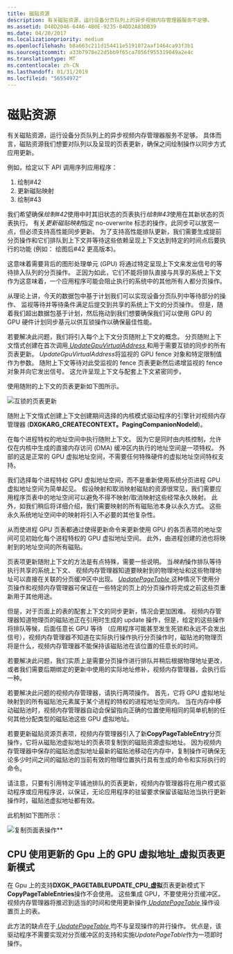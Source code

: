 ```yaml
---
title: 磁贴资源
description: 有关磁贴资源，运行设备分页队列上的异步视频内存管理器服务不足够。
ms.assetid: D48D2046-64A6-4B0E-9235-84DD2A83DB39
ms.date: 04/20/2017
ms.localizationpriority: medium
ms.openlocfilehash: b8a663c211d154411e5191072aaf1464ca93f3b1
ms.sourcegitcommit: a33b7978e22d5bb9f65ca7056f955319049a2e4c
ms.translationtype: MT
ms.contentlocale: zh-CN
ms.lasthandoff: 01/31/2019
ms.locfileid: "56554972"
---
```

# <a name="tile-resources"></a>磁贴资源


有关磁贴资源，运行设备分页队列上的异步视频内存管理器服务不足够。 具体而言，磁贴资源我们想要对队列以及呈现的页表更新，确保之间绘制操作以同步方式应用更新。

例如，给定以下 API 调用序列应用程序：

1.  绘制\#42
2.  更新磁贴映射
3.  绘制\#43

我们希望确保*绘制\#42*使用中时其旧状态的页表执行*绘制\#43*使用在其新状态的页表执行。 有关*更新磁贴映射*指定 no-overwrite 标志的操作，此同步可以放宽一点，但必须支持高性能同步更新。
为了支持高性能排队更新，我们需要生成提前分页操作和它们排队到上下文并等待这些依赖呈现上下文达到特定的时间点后要执行的功能 (例如： 绘图后\#42 更高版本)。

这意味着需要背后的图形处理单元 (GPU) 将通过特定呈现上下文来发出信号的等待排入队列的分页操作。 正因为如此，它们不能将排队直接与共享的系统上下文作为这意味着，一个应用程序可能会阻止执行的系统中的其他所有人都分页操作。

从理论上讲，今天的数据包中基于计划我们可以实现设备分页队列中等待部分的操作、 监视等待并等待条件满足后提交到共享的系统上下文的分页操作。 但是，随着我们超出数据包基于计划，然后拖动到我们想要确保我们可以使用 GPU 的 GPU 硬件计划同步基元以供互锁操作以确保最佳性能。

若要解决此问题，我们将引入每个上下文分页随附上下文的概念。 分页随附上下文惰式创建在首次调用[ *UpdateGpuVirtualAddress* ](https://msdn.microsoft.com/library/windows/hardware/dn906365)和用于需要互锁的同步的所有页表更新。 *UpdateGpuVirtualAddress*将监视的 GPU fence 对象和特定限制值作为参数。 随附上下文等待对此受监视的 fence 页表更新然后递增监视的 fence 对象并向它发出信号。 这允许呈现上下文与配套上下文紧密同步。

使用随附的上下文的页表更新如下图所示。

![互锁的页表更新](images/tile-resources.1.png)

随附上下文惰式创建上下文创建期间选择的内核模式驱动程序的引擎针对视频内存管理器 (**DXGKARG\_CREATECONTEXT。PagingCompanionNodeId**)。

在每个进程特权的地址空间中执行随附上下文。 因为它是同时由内核控制，允许仅在内核中生成的直接内存访问 (DMA) 缓冲区内执行的地址空间是一项特权。 外部的这是正常的 GPU 虚拟地址空间，不需要任何特殊硬件的虚拟地址空间特权支持。

我们选择每个进程特权 GPU 虚拟地址空间，而不是重新使用系统分页进程 GPU 虚拟地址空间为简单起见。 假设映射和取消映射磁贴的资源很常见，我们需要应用程序页表中的地址空间可以避免不得不映射/取消映射这些经常永久映射。 此外，如我们稍后将详细介绍，我们需要映射的所有磁贴池本身以永久方式。 这些永久系统地址空间中的映射将引入不必要的其他复杂性。

从而使进程 GPU 页表都通过使得更新命令来更新使用 GPU 的各页表项的地址空间可见初始化每个进程特权的 GPU 虚拟地址空间。 此外，由进程创建的池也将映射到的地址空间的所有磁贴。

页表项更新随附上下文的方法是有点特殊，需要一些说明。 当*映射*操作排队等待执行共享的系统上下文、 视频内存管理器知道要映射到的物理地址和这些物理地址可以直接在关联的分页缓冲区中出现。 [*UpdatePageTable* ](https://msdn.microsoft.com/library/windows/hardware/ff560815)这种情况下使用分页操作和视频内存管理器可保证在一些特定的页上的分页操作将完成之前这些页重新用于其他用途。

但是，对于页面上的表的配套上下文的同步更新，情况会更加困难。 视频内存管理器知道物理页的磁贴池正在引用时生成的 update 操作，但是，给定的这些操作将排队等候，后面任意长 GPU 等待 （应用程序可能甚至发生死锁和永远不会发出信号），视频内存管理器不知道在实际执行操作执行分页操作时，磁贴池的物理页将是什么，视频内存管理器不能保持该磁贴池在该位置的任意长的时间。

若要解决此问题，我们实质上是需要分页操作进行排队并稍后根据物理地址更改，或者我们需要后期绑定的更新中使用的实际地址修补，视频内存管理器，会执行后一种。

若要解决此问题的视频内存管理器，请执行两项操作。 首先，它将 GPU 虚拟地址映射到的所有磁贴池元素属于某个进程的特权的进程地址空间内。 当在内存中移动磁贴池时，视频内存管理器自动会保留指向正确的位置使用相同的简单机制的任何其他分配类型的磁贴池这些 GPU 虚拟地址。

若要更新磁贴资源页表项，视频内存管理器引入了新**CopyPageTableEntry**分页操作，它将从磁贴池虚拟地址的页表项复制到的磁贴资源虚拟地址。 因为视频内存管理器中保存的磁贴池虚拟地址最新的磁贴池移动在内存中，复制操作可确保无论多少时间之间的磁贴池的当前有效的物理位置执行具有生成的命令和实际执行的命令。

请注意，只要有引用特定平铺池排队的页表更新，视频内存管理器将在用户模式驱动程序或应用程序说，以保证，无论应用程序的驻留要求保留该磁贴池当执行更新操作时，磁贴池虚拟地址都有效。

此机制如下图所示：

![复制页面表操作](images/tile-resources.2.png)**

## <a name="span-idupdategpuvirtualaddressongpuswithcpuvirtualpagetableupdatemodespanspan-idupdategpuvirtualaddressongpuswithcpuvirtualpagetableupdatemodespanspan-idupdategpuvirtualaddressongpuswithcpuvirtualpagetableupdatemodespan-update-gpu-virtual-address-on-gpus-with-cpuvirtual-page-table-update-mode"></a><span id="_Update_GPU_virtual_address_on_GPUs_with_CPU_VIRTUAL_page_table_update_mode"></span><span id="_update_gpu_virtual_address_on_gpus_with_cpu_virtual_page_table_update_mode"></span><span id="_UPDATE_GPU_VIRTUAL_ADDRESS_ON_GPUS_WITH_CPU_VIRTUAL_PAGE_TABLE_UPDATE_MODE"></span> CPU 使用更新的 Gpu 上的 GPU 虚拟地址\_虚拟页表更新模式


在 Gpu 上的支持**DXGK\_PAGETABLEUPDATE\_CPU\_虚拟**页表更新模式下**CopyPageTableEntries**操作不会使用。 这些集成 GPU，不要使用分页缓冲区。 视频内存管理器将推迟到适当的时间和使用更新操作[ *UpdatePageTable* ](https://msdn.microsoft.com/library/windows/hardware/ff560815)操作设置页上的表。

此方法的缺点在于[ *UpdatePageTable* ](https://msdn.microsoft.com/library/windows/hardware/ff560815)均不与呈现操作的并行操作。 优点是，该驱动程序不需要实现对分页缓冲区的支持和实施*UpdatePageTable*作为一项即时操作。

 

 





